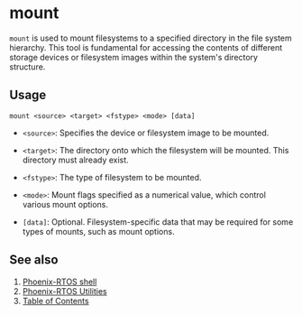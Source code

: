 # mount

`mount` is used to mount filesystems to a specified directory in the file system hierarchy.
This tool is fundamental for accessing the contents of different storage devices or filesystem images
within the system's directory structure.

## Usage

```text
mount <source> <target> <fstype> <mode> [data]
```

- `<source>`: Specifies the device or filesystem image to be mounted.

- `<target>`: The directory onto which the filesystem will be mounted. This directory must already exist.

- `<fstype>`: The type of filesystem to be mounted.

- `<mode>`: Mount flags specified as a numerical value, which control various mount options.

- `[data]`: Optional. Filesystem-specific data that may be required for some types of mounts, such as mount options.

## See also

1. [Phoenix-RTOS shell](psh.md)
2. [Phoenix-RTOS Utilities](../README.md)
3. [Table of Contents](../../README.md)
